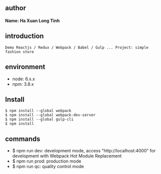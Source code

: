 ## author
#### Name: Ha Xuan Long Tinh

## introduction
```
Demo Reactjs / Redux / Webpack / Babel / Gulp ... Project: simple fashion store

```

## environment
- node: 6.x.x
- npm: 3.8.x

## Install
```
$ npm install --global webpack
$ npm install --global webpack-dev-server
$ npm install --global gulp-cli
$ npm install
```

## commands
- $ npm run dev: development mode, access "http://localhost:4000" for development with Webpack Hot Module Replacement
- $ npm run prod: production mode
- $ npm run qc: quality control mode
